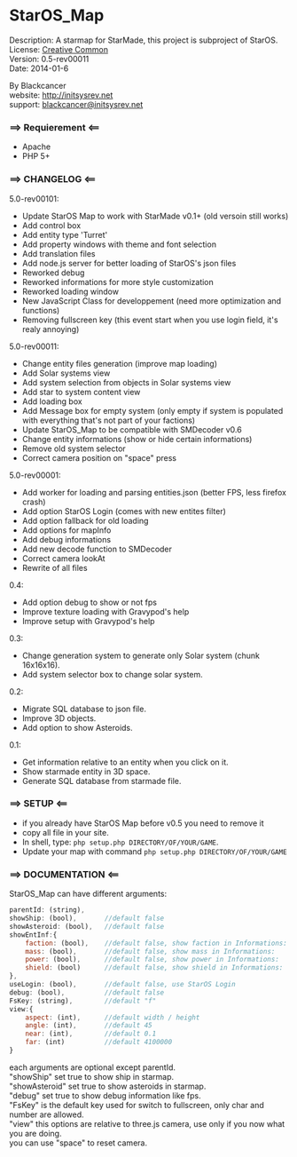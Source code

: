 StarOS_Map
==========

Description: A starmap for StarMade, this project is subproject of StarOS.  
License: [Creative Common](http://creativecommons.org/licenses/by/3.0/legalcode)  
Version: 0.5-rev00011  
Date: 2014-01-6  

By Blackcancer  
website: http://initsysrev.net  
support: blackcancer@initsysrev.net  



### ==> Requierement <==
-	Apache
-	PHP 5+

### ==> CHANGELOG <==
5.0-rev00101:
-	Update StarOS Map to work with StarMade v0.1+ (old versoin still works)
-	Add control box  
-	Add entity type 'Turret'  
-	Add property windows with theme and font selection  
-	Add translation files  
-	Add node.js server for better loading of StarOS's json files  
-	Reworked debug  
-	Reworked informations for more style customization  
-	Reworked loading window  
-	New JavaScript Class for developpement (need more optimization and functions)  
-	Removing fullscreen key (this event start when you use login field, it's realy annoying)  

5.0-rev00011:
-	Change entity files generation (improve map loading)
-	Add Solar systems view
-	Add system selection from objects in Solar systems view
-	Add star to system content view
-	Add loading box
-	Add Message box for empty system (only empty if system is populated with everything that's not part of your factions)
-	Update StarOS_Map to be compatible with SMDecoder v0.6
-	Change entity informations (show or hide certain informations) 
-	Remove old system selector
-	Correct camera position on "space" press

5.0-rev00001:
-	Add worker for loading and parsing entities.json (better FPS, less firefox crash)
-	Add option StarOS Login (comes with new entites filter)
-	Add option fallback for old loading
-	Add options for mapInfo
-	Add debug informations
-	Add new decode function to SMDecoder
-	Correct camera lookAt
-	Rewrite of all files

0.4:
-	Add option debug to show or not fps
-	Improve texture loading with Gravypod's help
-	Improve setup with Gravypod's help

0.3:
-	Change generation system to generate only Solar system (chunk 16x16x16).
-	Add system selector box to change solar system.

0.2:
-	Migrate SQL database to json file.
-	Improve 3D objects.
-	Add option to show Asteroids.

0.1:
-	Get information relative to an entity when you click on it.
-	Show starmade entity in 3D space.
-	Generate SQL database from starmade file.



### ==> SETUP <==

-	if you already have StarOS Map before v0.5 you need to remove it
-	copy all file in your site.
-	In shell, type: `php setup.php DIRECTORY/OF/YOUR/GAME`.
-	Update your map with command `php setup.php DIRECTORY/OF/YOUR/GAME`


	
### ==> DOCUMENTATION <==

StarOS_Map can have different arguments:  

```javascript
parentId: (string),
showShip: (bool),		//default false
showAsteroid: (bool),	//default false
showEntInf:{
	faction: (bool),	//default false, show faction in Informations:
	mass: (bool),		//default false, show mass in Informations:
	power: (bool),		//default false, show power in Informations:
	shield: (bool)		//default false, show shield in Informations:
},
useLogin: (bool),		//default false, use StarOS Login
debug: (bool),			//default false
FsKey: (string),		//default "f"
view:{
	aspect: (int),  	//default width / height
	angle: (int),		//default 45
	near: (int),		//default 0.1
	far: (int)			//default 4100000
}
```

each arguments are optional except parentId.  
"showShip" set true to show ship in starmap.  
"showAsteroid" set true to show asteroids in starmap.  
"debug" set true to show debug information like fps.  
"FsKey" is the default key used for switch to fullscreen, only char and number are allowed.  
"view" this options are relative to three.js camera, use only if you now what you are doing.  
you can use "space" to reset camera.  
